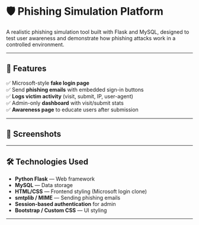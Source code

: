 # 🛡️ Phishing Simulation Platform

A realistic phishing simulation tool built with Flask and MySQL, designed to test user awareness and demonstrate how phishing attacks work in a controlled environment.

---

## 🚀 Features

✅ Microsoft-style **fake login page**  
✅ Send **phishing emails** with embedded sign-in buttons  
✅ **Logs victim activity** (visit, submit, IP, user-agent)  
✅ Admin-only **dashboard** with visit/submit stats  
✅ **Awareness page** to educate users after submission  

---

## 📸 Screenshots



---

## 🛠️ Technologies Used

- **Python Flask** — Web framework  
- **MySQL** — Data storage  
- **HTML/CSS** — Frontend styling (Microsoft login clone)  
- **smtplib / MIME** — Sending phishing emails  
- **Session-based authentication** for admin  
- **Bootstrap / Custom CSS** — UI styling

---
